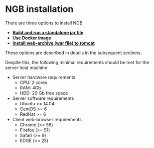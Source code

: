 # NGB installation

There are three options to install NGB

* **[Build and run a standalone jar file](standalone.md)**
* **[Use Docker image](docker.md)**
* **[Install web-archive (war file) to tomcat](binaries.md)**

These options are described in details in the subsequent sections.

Despite this, the following minimal requirements should be met for the server host machine

* Server hardware requirements
    * CPU: 2 cores
    * RAM: 4Gb
    * HDD: 20 Gb free space
* Server software requirements
    * Ubuntu >= 14.04
    * CentOS >= 6
    * RedHat >= 6
* Client web-browser requirements
    * Chrome (>= 56)
    * Firefox (>= 51)
    * Safari (>= 9)
    * EDGE (>= 25)

